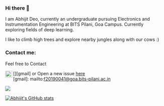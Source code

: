 ### Hi there 👋

I am Abhijit Deo, currently an undergraduate pursuing Electronics and Instrumentation Engineering at BITS Pilani, Goa Campus. Currently exploring fields of deep learning.


I like to climb high trees and explore nearby jungles along with our cows :)
### Contact me:

Feel free to Contact


[<img align="left" alt="Abhijit Deo | Gmail" width="22px" src="https://cdn.jsdelivr.net/npm/simple-icons@v3/icons/gmail.svg" />][gmail]
 or Open a new issue [here](https://github.com/abhi-glitchhg/abhi-glitchhg/issues) 
<br />
[gmail]: mailto:f20190041@goa.bits-pilani.ac.in
<br>


![](https://komarev.com/ghpvc/?username=abhi-glitchhg&color=green)


[![Abhijit's GitHub stats](https://github-readme-stats.vercel.app/api?username=abhi-glitchhg)](https://github.com/abhi-glitchhg/github-readme-stats)
